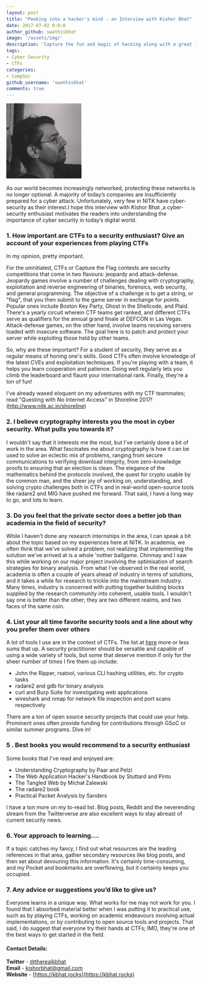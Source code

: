 ```yaml
---
layout: post
title: "Peeking into a hacker's mind - an Interview with Kishor Bhat"
date: 2017-07-02 0:0:0
author_github: swathisbhat
image: '/assets/img/'
description: 'Capture the fun and magic of hacking along with a great insight to the field of cyber-security through this interview with Kishor Bhat'
tags:
- Cyber Security
- CTFs
categories:
- CompSoc
github_username: 'swathisbhat'
comments: true
---
```


![Kishor Bhat](/gyan/assets/img/kishor-bhat-interview/kishor.jpg)

 As our world becomes increasingly networked, protecting these networks is no longer optional. A majority of today’s companies are insufficiently prepared for a cyber attack. Unfortunately, very few in NITK have cyber-security as their interest.I hope this interview with Kishor Bhat ,a cyber-security enthusiast motivates the readers into understanding the importance of cyber security in today’s digital world.


### 1. How important are CTFs to a security enthusiast? Give an account of your experiences from playing CTFs

In my opinion, pretty important.

For the uninitiated, CTFs or Capture the Flag contests are security competitions that come in two flavours: jeopardy and attack-defense.
Jeopardy games involve a number of challenges dealing with cryptography, exploitation and reverse engineering of binaries, forensics, web security, and general programming. The objective of a challenge is to get a string, or "flag", that you then submit to the game server in exchange for points. Popular ones include Boston Key Party, Ghost in the Shellcode, and Plaid. There's a yearly circuit wherein CTF teams get ranked, and different CTFs serve as qualifiers for the annual grand finale at DEFCON in Las Vegas. Attack-defense games, on the other hand, involve teams receiving servers loaded with insecure software. The goal here is to patch and protect your server while exploiting those held by other teams.

So, why are these important? For a student of security, they serve as a regular means of honing one's skills. Good CTFs often involve knowledge of the latest CVEs and exploitation techniques. If you're playing with a team, it helps you learn cooperation and patience. Doing well regularly lets you climb the leaderboard and flaunt your international rank. Finally, they're a ton of fun!

I've already waxed eloquent on my adventures with my CTF teammates; read "Questing with No Internet Access" in Shoreline 2017! (http://www.nitk.ac.in/shoreline)


### 2. I believe cryptography interests you the most in cyber security. What pulls you towards it?

I wouldn't say that it interests me the most, but I've certainly done a bit of work in the area. What fascinates me about cryptography is how it can be used to solve an eclectic mix of problems, ranging from secure communications to verifying download integrity, from zero-knowledge proofs to ensuring that an election is clean. The elegance of the mathematics behind the protocols involved, the quest for crypto usable by the common man, and the sheer joy of working on, understanding, and solving crypto challenges both in CTFs and in real-world open-source tools like radare2 and MIG have pushed me forward. That said, I have a long way to go, and lots to learn.


### 3. Do you feel that the private sector does a better job than academia in the field of security?

While I haven't done any research internships in the area, I can speak a bit about the topic based on my experiences here at NITK. In academia, we often think that we've solved a problem, not realizing that implementing the solution we've arrived at is a whole 'nother ballgame. Chinmay and I saw this while working on our major project involving the optimisation of search strategies for binary analysis. From what I've observed in the real world, academia is often a couple of years ahead of industry in terms of solutions, and it takes a while for research to trickle into the mainstream industry. Many times, industry is concerned with putting together building blocks supplied by the research community into coherent, usable tools. I wouldn't say one is better than the other; they are two different realms, and two faces of the same coin.



### 4. List your all time favorite security tools and a line about why you prefer them over others

A lot of tools I use are in the context of CTFs. The list at [here](https://github.com/zardus/ctf-tools) more or less sums that up. A security practitioner should be versatile and capable of using a wide variety of tools, but some that deserve mention if only for the sheer number of times I fire them up include:
- John the Ripper, rsatool, various CLI hashing utilities, etc. for crypto tasks
- radare2 and gdb for binary analysis
- curl and Burp Suite for investigating web applications
- wireshark and nmap for network file inspection and port scans respectively

There are a ton of open source security projects that could use your help. Prominent ones often provide funding for contributions through GSoC or similar summer programs. Dive in!


### 5 . Best books you would recommend to a security enthusiast

Some books that I've read and enjoyed are:
- Understanding Cryptography by Paar and Pelzl
- The Web Application Hacker's Handbook by Stuttard and Pinto
- The Tangled Web by Michał Zalewski
- The radare2 book
- Practical Packet Analysis by Sanders

I have a ton more on my to-read list. Blog posts, Reddit and the neverending stream from the Twitterverse are also excellent ways to stay abreast of current security news.

### 6. Your approach to learning....

If a topic catches my fancy, I find out what resources are the leading references in that area, gather secondary resources like blog posts, and then set about devouring this information. It's certainly time-consuming, and my Pocket and bookmarks are overflowing, but it certainly keeps you occupied.  



### 7.  Any advice or suggestions you’d like to give us?

Everyone learns in a unique way. What works for me may not work for you. I found that I absorbed material better when I was putting it to practical use, such as by playing CTFs, working on academic endeavours involving actual implementations, or by contributing to open source tools and projects.
That said, I do suggest that everyone try their hands at CTFs; IMO, they're one of the best ways to get started in the field.


#### Contact Details:
**Twitter** - [@therealkbhat](https://twitter.com/therealkbhat)  
**Email** - [kishorbhat@gmail.com](mailto:kishorbhat@gmail.com)  
**Website** -  [https://kbhat.rocks](https://kbhat.rocks)  
